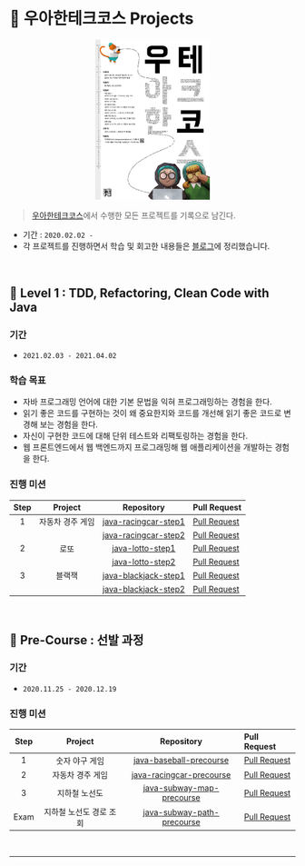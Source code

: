 # 🚀 우아한테크코스 Projects

<p align="center">
    <img src="./image.jpg" alt="logo" width="40%"/>
</p>

> [우아한테크코스](https://woowacourse.github.io/)에서 수행한 모든 프로젝트를 기록으로 남긴다.

* 기간 : ``2020.02.02 - ``
* 각 프로젝트를 진행하면서 학습 및 회고한 내용들은 [블로그](https://xlffm3.github.io/tags/#%EC%9A%B0%EC%95%84%ED%95%9C%ED%85%8C%ED%81%AC%EC%BD%94%EC%8A%A4)에 정리했습니다.

<br>

## 🥚 Level 1 : TDD, Refactoring, Clean Code with Java

### 기간

* ``2021.02.03 - 2021.04.02``

### 학습 목표

* 자바 프로그래밍 언어에 대한 기본 문법을 익혀 프로그래밍하는 경험을 한다.
* 읽기 좋은 코드를 구현하는 것이 왜 중요한지와 코드를 개선해 읽기 좋은 코드로 변경해 보는 경험을 한다.
* 자신이 구현한 코드에 대해 단위 테스트와 리팩토링하는 경험을 한다.
* 웹 프론트엔드에서 웹 백엔드까지 프로그래밍해 웹 애플리케이션을 개발하는 경험을 한다.

### 진행 미션

| Step | Project | Repository | Pull Request |
|:---:|:---:|:---:|:---|
| 1 | 자동차 경주 게임 | [java-racingcar-step1](https://github.com/xlffm3/java-racingcar/tree/step1) | [Pull Request](https://github.com/woowacourse/java-racingcar/pull/165) |
|  | |  [java-racingcar-step2](https://github.com/xlffm3/java-racingcar/tree/step2) | [Pull Request](https://github.com/woowacourse/java-racingcar/pull/197) |
| 2 | 로또 | [java-lotto-step1](https://github.com/xlffm3/java-lotto/tree/step1) | [Pull Request](https://github.com/woowacourse/java-lotto/pull/228) |
|  | |  [java-lotto-step2](https://github.com/xlffm3/java-lotto/tree/step2) | [Pull Request](https://github.com/woowacourse/java-lotto/pull/282) |
| 3 | 블랙잭 | [java-blackjack-step1](https://github.com/xlffm3/java-blackjack/tree/step1) | [Pull Request](https://github.com/woowacourse/java-blackjack/pull/113) |
|  | |  [java-blackjack-step2](https://github.com/xlffm3/java-blackjack/tree/step2) | [Pull Request](https://github.com/woowacourse/java-blackjack/pull/162) |
<br>

## 🌱 Pre-Course : 선발 과정

### 기간

* ``2020.11.25 - 2020.12.19``

### 진행 미션

| Step | Project | Repository | Pull Request |
|:---:|:---:|:---:|:---|
| 1 | 숫자 야구 게임 | [java-baseball-precourse](https://github.com/xlffm3/java-baseball-precourse/tree/xlffm3) | [Pull Request](https://github.com/woowacourse/java-baseball-precourse/pull/339) |
| 2 | 자동차 경주 게임 | [java-racingcar-precourse](https://github.com/xlffm3/java-racingcar-precourse/tree/xlffm3) | [Pull Request](https://github.com/woowacourse/java-racingcar-precourse/pull/305) |
| 3 | 지하철 노선도 | [java-subway-map-precourse](https://github.com/xlffm3/java-subway-map-precourse/tree/xlffm3) | [Pull Request](https://github.com/woowacourse/java-subway-map-precourse/pull/88) |
| Exam | 지하철 노선도 경로 조회 | [java-subway-path-precourse](https://github.com/xlffm3/java-subway-path-precourse/tree/xlffm3) | [Pull Request](https://github.com/woowacourse/java-subway-path-precourse/pull/32) |

<br>

---
